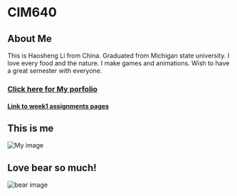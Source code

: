 # CIM640

## About Me

This is Haosheng Li from China. Graduated from Michigan state university. I love every food and the nature. I make games and animations. Wish to have a great semester with everyone. 

### [Click here for My porfolio](http://lihaoshe.wixsite.com/website)
#### [Link to week1 assignments pages](https://github.com/mike007jd/CIM640/tree/master/Week1/readme.md)

## This is me
![My image](http://i.imgur.com/27hxFr5.jpg)

## Love bear so much!
![bear image](http://www.wikiality.com/file/2016/11/bears1.jpg)

